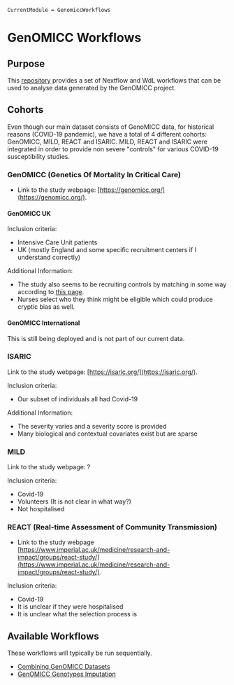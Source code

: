 ```@meta
CurrentModule = GenomiccWorkflows
```

# GenOMICC Workflows

## Purpose

This [repository](https://github.com/baillielab/genomicc-workflows) provides a set of Nextflow and WdL workflows that can be used to analyse data generated by the GenOMICC project.

## Cohorts

Even though our main dataset consists of GenoMICC data, for historical reasons (COVID-19 pandemic), we have a total of 4 different cohorts: GenOMICC, MILD, REACT and ISARIC. MILD, REACT and ISARIC were integrated in order to provide non severe "controls" for various COVID-19 susceptibility studies.

### GenOMICC (Genetics Of Mortality In Critical Care)

- Link to the study webpage: [https://genomicc.org/](https://genomicc.org/).

#### GenOMICC UK

Inclusion criteria:

- Intensive Care Unit patients
- UK (mostly England and some specific recruitment centers if I understand correctly)

Additional Information:

- The study also seems to be recruiting controls by matching in some way according to [this page](https://register.genomicc.org/registration/Registration/Register/en).
- Nurses select who they think might be eligible which could produce cryptic bias as well.


#### GenOMICC International

This is still being deployed and is not part of our current data.

### ISARIC

Link to the study webpage: [https://isaric.org/](https://isaric.org/).

Inclusion criteria:

- Our subset of individuals all had Covid-19

Additional Information:

- The severity varies and a severity score is provided
- Many biological and contextual covariates exist but are sparse

### MILD

Link to the study webpage: ?

Inclusion criteria:

- Covid-19
- Volunteers (It is not clear in what way?)
- Not hospitalised 

### REACT (Real-time Assessment of Community Transmission)

- Link to the study webpage [https://www.imperial.ac.uk/medicine/research-and-impact/groups/react-study/](https://www.imperial.ac.uk/medicine/research-and-impact/groups/react-study/).

Inclusion criteria:

- Covid-19
- It is unclear if they were hospitalised
- It is unclear what the selection process is

## Available Workflows

These workflows will typically be run sequentially.

- [Combining GenOMICC Datasets](@ref)
- [GenOMICC Genotypes Imputation](@ref)
